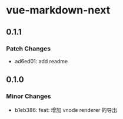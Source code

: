 # vue-markdown-next

## 0.1.1

### Patch Changes

- ad6ed01: add readme

## 0.1.0

### Minor Changes

- b1eb386: feat: 增加 vnode renderer 的导出
